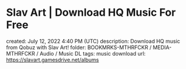 # Slav Art | Download HQ Music For Free

created: July 12, 2022 4:40 PM (UTC)
description: Download HQ music from Qobuz with Slav Art!
folder: BOOKMRKS-MTHRFCKR / MEDIA-MTHRFCKR / Audio / Music DL
tags: music download
url: https://slavart.gamesdrive.net/albums